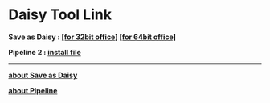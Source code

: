 # Daisy Tool Link

**Save as Daisy : [[for 32bit office]](https://sourceforge.net/projects/openxml-daisy/files/DAISYTranslator%20Word%20Add-Ins/Release%202.5.5.1/DaisyInstaller_x64.exe/download)   [[for 64bit office]](https://sourceforge.net/projects/openxml-daisy/files/DAISYTranslator%20Word%20Add-Ins/Release%202.5.5.1/DaisyInstaller_x86.exe/download)**

**Pipeline 2 : [install file](https://github.com/daisy/pipeline-assembly/releases/download/v1.12.1/pipeline2-1.12.1_windows.exe)**


***

**[about Save as Daisy](https://support.office.com/en-us/article/using-the-save-as-daisy-add-in-for-word-0dafec98-d478-479e-a4f2-dd22d2ef6d22)**


**[about Pipeline](https://daisy.org/activities/software/pipeline-2/)**

